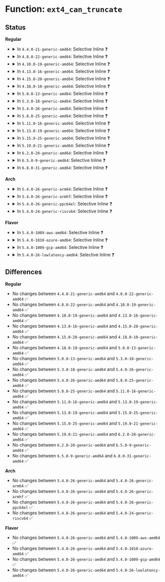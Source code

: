 # Function: <code>ext4_can_truncate</code>

## Status
<b>Regular</b>
<ul>
<li>
<details>
<summary>In <code>4.4.0-21-generic-amd64</code>: Selective Inline ❓</summary>

```c
int ext4_can_truncate(struct inode * inode)
```

```json
{
  "name": "ext4_can_truncate",
  "collision_type": "Unique Global",
  "inline_type": "Selective",
  "funcs": [
    {
      "addr": 18446744071581571872,
      "name": "ext4_can_truncate",
      "external": true,
      "loc": "fs/ext4/inode.c:3578",
      "file": "fs/ext4/inode.c",
      "inline": "not declared, inlined",
      "caller_inline": [],
      "caller_func": [
        "fs/ext4/ialloc.c:ext4_orphan_get",
        "fs/ext4/inode.c:ext4_truncate",
        "fs/ext4/inode.c:ext4_write_begin",
        "fs/ext4/inode.c:ext4_write_end",
        "fs/ext4/inode.c:ext4_journalled_write_end",
        "fs/ext4/inode.c:ext4_journalled_write_end"
      ]
    }
  ],
  "symbols": [
    {
      "addr": 18446744071581571872,
      "name": "ext4_can_truncate",
      "section": ".text",
      "bind": "STB_GLOBAL",
      "size": 61
    }
  ]
}
```
</details>
</li>
<li>
<details>
<summary>In <code>4.8.0-22-generic-amd64</code>: Selective Inline ❓</summary>

```c
int ext4_can_truncate(struct inode * inode)
```

```json
{
  "name": "ext4_can_truncate",
  "collision_type": "Unique Global",
  "inline_type": "Selective",
  "funcs": [
    {
      "addr": 18446744071581757952,
      "name": "ext4_can_truncate",
      "external": true,
      "loc": "fs/ext4/inode.c:3852",
      "file": "fs/ext4/inode.c",
      "inline": "not declared, inlined",
      "caller_inline": [],
      "caller_func": [
        "fs/ext4/ialloc.c:ext4_orphan_get",
        "fs/ext4/inode.c:ext4_truncate",
        "fs/ext4/inode.c:ext4_journalled_write_end",
        "fs/ext4/inode.c:ext4_journalled_write_end",
        "fs/ext4/inode.c:ext4_write_end",
        "fs/ext4/inode.c:ext4_write_begin"
      ]
    }
  ],
  "symbols": [
    {
      "addr": 18446744071581757952,
      "name": "ext4_can_truncate",
      "section": ".text",
      "bind": "STB_GLOBAL",
      "size": 61
    }
  ]
}
```
</details>
</li>
<li>
<details>
<summary>In <code>4.10.0-19-generic-amd64</code>: Selective Inline ❓</summary>

```c
int ext4_can_truncate(struct inode * inode)
```

```json
{
  "name": "ext4_can_truncate",
  "collision_type": "Unique Global",
  "inline_type": "Selective",
  "funcs": [
    {
      "addr": 18446744071581846784,
      "name": "ext4_can_truncate",
      "external": true,
      "loc": "fs/ext4/inode.c:3978",
      "file": "fs/ext4/inode.c",
      "inline": "not declared, inlined",
      "caller_inline": [],
      "caller_func": [
        "fs/ext4/ialloc.c:ext4_orphan_get",
        "fs/ext4/inode.c:ext4_truncate",
        "fs/ext4/inode.c:ext4_truncate",
        "fs/ext4/inode.c:ext4_iomap_end",
        "fs/ext4/inode.c:ext4_journalled_write_end",
        "fs/ext4/inode.c:ext4_journalled_write_end",
        "fs/ext4/inode.c:ext4_write_end",
        "fs/ext4/inode.c:ext4_write_begin"
      ]
    }
  ],
  "symbols": [
    {
      "addr": 18446744071581846784,
      "name": "ext4_can_truncate",
      "section": ".text",
      "bind": "STB_GLOBAL",
      "size": 61
    }
  ]
}
```
</details>
</li>
<li>
<details>
<summary>In <code>4.13.0-16-generic-amd64</code>: Selective Inline ❓</summary>

```c
int ext4_can_truncate(struct inode * inode)
```

```json
{
  "name": "ext4_can_truncate",
  "collision_type": "Unique Global",
  "inline_type": "Selective",
  "funcs": [
    {
      "addr": 18446744071581996416,
      "name": "ext4_can_truncate",
      "external": true,
      "loc": "fs/ext4/inode.c:4098",
      "file": "fs/ext4/inode.c",
      "inline": "not declared, inlined",
      "caller_inline": [],
      "caller_func": [
        "fs/ext4/ialloc.c:ext4_orphan_get",
        "fs/ext4/inode.c:ext4_truncate",
        "fs/ext4/inode.c:ext4_truncate",
        "fs/ext4/inode.c:ext4_iomap_end",
        "fs/ext4/inode.c:ext4_journalled_write_end",
        "fs/ext4/inode.c:ext4_journalled_write_end",
        "fs/ext4/inode.c:ext4_write_end",
        "fs/ext4/inode.c:ext4_write_begin"
      ]
    }
  ],
  "symbols": [
    {
      "addr": 18446744071581996416,
      "name": "ext4_can_truncate",
      "section": ".text",
      "bind": "STB_GLOBAL",
      "size": 73
    }
  ]
}
```
</details>
</li>
<li>
<details>
<summary>In <code>4.15.0-20-generic-amd64</code>: Selective Inline ❓</summary>

```c
int ext4_can_truncate(struct inode * inode)
```

```json
{
  "name": "ext4_can_truncate",
  "collision_type": "Unique Global",
  "inline_type": "Selective",
  "funcs": [
    {
      "addr": 18446744071582146352,
      "name": "ext4_can_truncate",
      "external": true,
      "loc": "fs/ext4/inode.c:4147",
      "file": "fs/ext4/inode.c",
      "inline": "not declared, inlined",
      "caller_inline": [],
      "caller_func": [
        "fs/ext4/ialloc.c:ext4_orphan_get",
        "fs/ext4/inode.c:ext4_truncate",
        "fs/ext4/inode.c:ext4_truncate",
        "fs/ext4/inode.c:ext4_iomap_end",
        "fs/ext4/inode.c:ext4_journalled_write_end",
        "fs/ext4/inode.c:ext4_journalled_write_end",
        "fs/ext4/inode.c:ext4_write_end",
        "fs/ext4/inode.c:ext4_write_begin"
      ]
    }
  ],
  "symbols": [
    {
      "addr": 18446744071582146352,
      "name": "ext4_can_truncate",
      "section": ".text",
      "bind": "STB_GLOBAL",
      "size": 61
    }
  ]
}
```
</details>
</li>
<li>
<details>
<summary>In <code>4.18.0-10-generic-amd64</code>: Selective Inline ❓</summary>

```c
int ext4_can_truncate(struct inode * inode)
```

```json
{
  "name": "ext4_can_truncate",
  "collision_type": "Unique Global",
  "inline_type": "Selective",
  "funcs": [
    {
      "addr": 18446744071582335440,
      "name": "ext4_can_truncate",
      "external": true,
      "loc": "fs/ext4/inode.c:4159",
      "file": "fs/ext4/inode.c",
      "inline": "not declared, inlined",
      "caller_inline": [],
      "caller_func": [
        "fs/ext4/ialloc.c:ext4_orphan_get",
        "fs/ext4/inode.c:ext4_truncate",
        "fs/ext4/inode.c:ext4_truncate",
        "fs/ext4/inode.c:ext4_iomap_end",
        "fs/ext4/inode.c:ext4_journalled_write_end",
        "fs/ext4/inode.c:ext4_journalled_write_end",
        "fs/ext4/inode.c:ext4_write_end",
        "fs/ext4/inode.c:ext4_write_begin"
      ]
    }
  ],
  "symbols": [
    {
      "addr": 18446744071582335440,
      "name": "ext4_can_truncate",
      "section": ".text",
      "bind": "STB_GLOBAL",
      "size": 60
    }
  ]
}
```
</details>
</li>
<li>
<details>
<summary>In <code>5.0.0-13-generic-amd64</code>: Selective Inline ❓</summary>

```c
int ext4_can_truncate(struct inode * inode)
```

```json
{
  "name": "ext4_can_truncate",
  "collision_type": "Unique Global",
  "inline_type": "Selective",
  "funcs": [
    {
      "addr": 18446744071582434368,
      "name": "ext4_can_truncate",
      "external": true,
      "loc": "fs/ext4/inode.c:4192",
      "file": "fs/ext4/inode.c",
      "inline": "not declared, inlined",
      "caller_inline": [],
      "caller_func": [
        "fs/ext4/ialloc.c:ext4_orphan_get",
        "fs/ext4/inode.c:ext4_truncate",
        "fs/ext4/inode.c:ext4_truncate",
        "fs/ext4/inode.c:ext4_iomap_end",
        "fs/ext4/inode.c:ext4_journalled_write_end",
        "fs/ext4/inode.c:ext4_journalled_write_end",
        "fs/ext4/inode.c:ext4_write_end",
        "fs/ext4/inode.c:ext4_write_begin"
      ]
    }
  ],
  "symbols": [
    {
      "addr": 18446744071582434368,
      "name": "ext4_can_truncate",
      "section": ".text",
      "bind": "STB_GLOBAL",
      "size": 60
    }
  ]
}
```
</details>
</li>
<li>
<details>
<summary>In <code>5.3.0-18-generic-amd64</code>: Selective Inline ❓</summary>

```c
int ext4_can_truncate(struct inode * inode)
```

```json
{
  "name": "ext4_can_truncate",
  "collision_type": "Unique Global",
  "inline_type": "Selective",
  "funcs": [
    {
      "addr": 18446744071582603792,
      "name": "ext4_can_truncate",
      "external": true,
      "loc": "fs/ext4/inode.c:4204",
      "file": "fs/ext4/inode.c",
      "inline": "not declared, inlined",
      "caller_inline": [],
      "caller_func": [
        "fs/ext4/ialloc.c:ext4_orphan_get",
        "fs/ext4/inode.c:ext4_truncate",
        "fs/ext4/inode.c:ext4_truncate",
        "fs/ext4/inode.c:ext4_iomap_end",
        "fs/ext4/inode.c:ext4_journalled_write_end",
        "fs/ext4/inode.c:ext4_journalled_write_end",
        "fs/ext4/inode.c:ext4_write_end",
        "fs/ext4/inode.c:ext4_write_begin"
      ]
    }
  ],
  "symbols": [
    {
      "addr": 18446744071582603792,
      "name": "ext4_can_truncate",
      "section": ".text",
      "bind": "STB_GLOBAL",
      "size": 67
    }
  ]
}
```
</details>
</li>
<li>
<details>
<summary>In <code>5.4.0-26-generic-amd64</code>: Selective Inline ❓</summary>

```c
int ext4_can_truncate(struct inode * inode)
```

```json
{
  "name": "ext4_can_truncate",
  "collision_type": "Unique Global",
  "inline_type": "Selective",
  "funcs": [
    {
      "addr": 18446744071582704608,
      "name": "ext4_can_truncate",
      "external": true,
      "loc": "fs/ext4/inode.c:4181",
      "file": "fs/ext4/inode.c",
      "inline": "not declared, inlined",
      "caller_inline": [],
      "caller_func": [
        "fs/ext4/ialloc.c:ext4_orphan_get",
        "fs/ext4/inode.c:ext4_truncate",
        "fs/ext4/inode.c:ext4_truncate",
        "fs/ext4/inode.c:ext4_iomap_end",
        "fs/ext4/inode.c:ext4_journalled_write_end",
        "fs/ext4/inode.c:ext4_journalled_write_end",
        "fs/ext4/inode.c:ext4_write_end",
        "fs/ext4/inode.c:ext4_write_begin"
      ]
    }
  ],
  "symbols": [
    {
      "addr": 18446744071582704608,
      "name": "ext4_can_truncate",
      "section": ".text",
      "bind": "STB_GLOBAL",
      "size": 67
    }
  ]
}
```
</details>
</li>
<li>
<details>
<summary>In <code>5.8.0-25-generic-amd64</code>: Selective Inline ❓</summary>

```c
int ext4_can_truncate(struct inode * inode)
```

```json
{
  "name": "ext4_can_truncate",
  "collision_type": "Unique Global",
  "inline_type": "Selective",
  "funcs": [
    {
      "addr": 18446744071583028411,
      "name": "ext4_can_truncate",
      "external": true,
      "loc": "fs/ext4/inode.c:3877",
      "file": "fs/ext4/inode.c",
      "inline": "not declared, inlined",
      "caller_inline": [
        "fs/ext4/inode.c:ext4_truncate",
        "fs/ext4/inode.c:ext4_truncate",
        "fs/ext4/inode.c:ext4_journalled_write_end",
        "fs/ext4/inode.c:ext4_journalled_write_end",
        "fs/ext4/inode.c:ext4_write_end",
        "fs/ext4/inode.c:ext4_write_end",
        "fs/ext4/inode.c:ext4_write_begin",
        "fs/ext4/inode.c:ext4_write_begin"
      ],
      "caller_func": [
        "fs/ext4/file.c:ext4_handle_inode_extension",
        "fs/ext4/ialloc.c:ext4_orphan_get"
      ]
    }
  ],
  "symbols": [
    {
      "addr": 18446744071583015808,
      "name": "ext4_can_truncate",
      "section": ".text",
      "bind": "STB_GLOBAL",
      "size": 67
    }
  ]
}
```
</details>
</li>
<li>
<details>
<summary>In <code>5.11.0-16-generic-amd64</code>: Selective Inline ❓</summary>

```c
int ext4_can_truncate(struct inode * inode)
```

```json
{
  "name": "ext4_can_truncate",
  "collision_type": "Unique Global",
  "inline_type": "Selective",
  "funcs": [
    {
      "addr": 18446744071583104059,
      "name": "ext4_can_truncate",
      "external": true,
      "loc": "fs/ext4/inode.c:3912",
      "file": "fs/ext4/inode.c",
      "inline": "not declared, inlined",
      "caller_inline": [
        "fs/ext4/inode.c:ext4_truncate",
        "fs/ext4/inode.c:ext4_truncate",
        "fs/ext4/inode.c:ext4_journalled_write_end",
        "fs/ext4/inode.c:ext4_journalled_write_end",
        "fs/ext4/inode.c:ext4_write_end",
        "fs/ext4/inode.c:ext4_write_end",
        "fs/ext4/inode.c:ext4_write_begin",
        "fs/ext4/inode.c:ext4_write_begin"
      ],
      "caller_func": [
        "fs/ext4/file.c:ext4_handle_inode_extension",
        "fs/ext4/ialloc.c:ext4_orphan_get"
      ]
    }
  ],
  "symbols": [
    {
      "addr": 18446744071583091024,
      "name": "ext4_can_truncate",
      "section": ".text",
      "bind": "STB_GLOBAL",
      "size": 67
    }
  ]
}
```
</details>
</li>
<li>
<details>
<summary>In <code>5.13.0-19-generic-amd64</code>: Selective Inline ❓</summary>

```c
int ext4_can_truncate(struct inode * inode)
```

```json
{
  "name": "ext4_can_truncate",
  "collision_type": "Unique Global",
  "inline_type": "Selective",
  "funcs": [
    {
      "addr": 18446744071583129595,
      "name": "ext4_can_truncate",
      "external": true,
      "loc": "fs/ext4/inode.c:3911",
      "file": "fs/ext4/inode.c",
      "inline": "not declared, inlined",
      "caller_inline": [
        "fs/ext4/inode.c:ext4_truncate",
        "fs/ext4/inode.c:ext4_truncate",
        "fs/ext4/inode.c:ext4_journalled_write_end",
        "fs/ext4/inode.c:ext4_journalled_write_end",
        "fs/ext4/inode.c:ext4_write_end",
        "fs/ext4/inode.c:ext4_write_end",
        "fs/ext4/inode.c:ext4_write_begin",
        "fs/ext4/inode.c:ext4_write_begin"
      ],
      "caller_func": [
        "fs/ext4/file.c:ext4_handle_inode_extension",
        "fs/ext4/ialloc.c:ext4_orphan_get"
      ]
    }
  ],
  "symbols": [
    {
      "addr": 18446744071583115984,
      "name": "ext4_can_truncate",
      "section": ".text",
      "bind": "STB_GLOBAL",
      "size": 67
    }
  ]
}
```
</details>
</li>
<li>
<details>
<summary>In <code>5.15.0-25-generic-amd64</code>: Selective Inline ❓</summary>

```c
int ext4_can_truncate(struct inode * inode)
```

```json
{
  "name": "ext4_can_truncate",
  "collision_type": "Unique Global",
  "inline_type": "Selective",
  "funcs": [
    {
      "addr": 18446744071583470955,
      "name": "ext4_can_truncate",
      "external": true,
      "loc": "fs/ext4/inode.c:3835",
      "file": "fs/ext4/inode.c",
      "inline": "not declared, inlined",
      "caller_inline": [
        "fs/ext4/inode.c:ext4_truncate",
        "fs/ext4/inode.c:ext4_truncate",
        "fs/ext4/inode.c:ext4_journalled_write_end",
        "fs/ext4/inode.c:ext4_journalled_write_end",
        "fs/ext4/inode.c:ext4_write_end",
        "fs/ext4/inode.c:ext4_write_end",
        "fs/ext4/inode.c:ext4_write_begin",
        "fs/ext4/inode.c:ext4_write_begin"
      ],
      "caller_func": [
        "fs/ext4/file.c:ext4_handle_inode_extension",
        "fs/ext4/ialloc.c:ext4_orphan_get",
        "fs/ext4/inline.c:ext4_write_inline_data_end",
        "fs/ext4/inline.c:ext4_write_inline_data_end"
      ]
    }
  ],
  "symbols": [
    {
      "addr": 18446744071583456752,
      "name": "ext4_can_truncate",
      "section": ".text",
      "bind": "STB_GLOBAL",
      "size": 67
    }
  ]
}
```
</details>
</li>
<li>
<details>
<summary>In <code>5.19.0-21-generic-amd64</code>: Selective Inline ❓</summary>

```c
int ext4_can_truncate(struct inode * inode)
```

```json
{
  "name": "ext4_can_truncate",
  "collision_type": "Unique Global",
  "inline_type": "Selective",
  "funcs": [
    {
      "addr": 18446744071583994699,
      "name": "ext4_can_truncate",
      "external": true,
      "loc": "fs/ext4/inode.c:3900",
      "file": "fs/ext4/inode.c",
      "inline": "not declared, inlined",
      "caller_inline": [
        "fs/ext4/inode.c:ext4_truncate",
        "fs/ext4/inode.c:ext4_truncate",
        "fs/ext4/inode.c:ext4_journalled_write_end",
        "fs/ext4/inode.c:ext4_journalled_write_end",
        "fs/ext4/inode.c:ext4_write_end",
        "fs/ext4/inode.c:ext4_write_end",
        "fs/ext4/inode.c:ext4_write_begin",
        "fs/ext4/inode.c:ext4_write_begin"
      ],
      "caller_func": [
        "fs/ext4/file.c:ext4_handle_inode_extension",
        "fs/ext4/ialloc.c:ext4_orphan_get",
        "fs/ext4/inline.c:ext4_write_inline_data_end",
        "fs/ext4/inline.c:ext4_write_inline_data_end"
      ]
    }
  ],
  "symbols": [
    {
      "addr": 18446744071583979600,
      "name": "ext4_can_truncate",
      "section": ".text",
      "bind": "STB_GLOBAL",
      "size": 81
    }
  ]
}
```
</details>
</li>
<li>
<details>
<summary>In <code>6.2.0-20-generic-amd64</code>: Selective Inline ❓</summary>

```c
int ext4_can_truncate(struct inode * inode)
```

```json
{
  "name": "ext4_can_truncate",
  "collision_type": "Unique Global",
  "inline_type": "Selective",
  "funcs": [
    {
      "addr": 18446744071584624204,
      "name": "ext4_can_truncate",
      "external": true,
      "loc": "fs/ext4/inode.c:3986",
      "file": "fs/ext4/inode.c",
      "inline": "not declared, inlined",
      "caller_inline": [
        "fs/ext4/inode.c:ext4_truncate",
        "fs/ext4/inode.c:ext4_truncate",
        "fs/ext4/inode.c:ext4_journalled_write_end",
        "fs/ext4/inode.c:ext4_journalled_write_end",
        "fs/ext4/inode.c:ext4_write_end",
        "fs/ext4/inode.c:ext4_write_end",
        "fs/ext4/inode.c:ext4_write_begin",
        "fs/ext4/inode.c:ext4_write_begin"
      ],
      "caller_func": [
        "fs/ext4/file.c:ext4_handle_inode_extension",
        "fs/ext4/ialloc.c:ext4_orphan_get",
        "fs/ext4/inline.c:ext4_write_inline_data_end",
        "fs/ext4/inline.c:ext4_write_inline_data_end"
      ]
    }
  ],
  "symbols": [
    {
      "addr": 18446744071584608096,
      "name": "ext4_can_truncate",
      "section": ".text",
      "bind": "STB_GLOBAL",
      "size": 81
    }
  ]
}
```
</details>
</li>
<li>
<details>
<summary>In <code>6.5.0-9-generic-amd64</code>: Selective Inline ❓</summary>

```c
int ext4_can_truncate(struct inode * inode)
```

```json
{
  "name": "ext4_can_truncate",
  "collision_type": "Unique Global",
  "inline_type": "Selective",
  "funcs": [
    {
      "addr": 18446744071584848396,
      "name": "ext4_can_truncate",
      "external": true,
      "loc": "fs/ext4/inode.c:3775",
      "file": "fs/ext4/inode.c",
      "inline": "not declared, inlined",
      "caller_inline": [
        "fs/ext4/inode.c:ext4_truncate",
        "fs/ext4/inode.c:ext4_truncate",
        "fs/ext4/inode.c:ext4_journalled_write_end",
        "fs/ext4/inode.c:ext4_journalled_write_end",
        "fs/ext4/inode.c:ext4_write_end",
        "fs/ext4/inode.c:ext4_write_end",
        "fs/ext4/inode.c:ext4_write_begin",
        "fs/ext4/inode.c:ext4_write_begin"
      ],
      "caller_func": [
        "fs/ext4/file.c:ext4_handle_inode_extension",
        "fs/ext4/ialloc.c:ext4_orphan_get",
        "fs/ext4/inline.c:ext4_write_inline_data_end",
        "fs/ext4/inline.c:ext4_write_inline_data_end"
      ]
    }
  ],
  "symbols": [
    {
      "addr": 18446744071584834576,
      "name": "ext4_can_truncate",
      "section": ".text",
      "bind": "STB_GLOBAL",
      "size": 81
    }
  ]
}
```
</details>
</li>
<li>
<details>
<summary>In <code>6.8.0-31-generic-amd64</code>: Selective Inline ❓</summary>

```c
int ext4_can_truncate(struct inode * inode)
```

```json
{
  "name": "ext4_can_truncate",
  "collision_type": "Unique Global",
  "inline_type": "Selective",
  "funcs": [
    {
      "addr": 18446744071585081228,
      "name": "ext4_can_truncate",
      "external": true,
      "loc": "fs/ext4/inode.c:3792",
      "file": "fs/ext4/inode.c",
      "inline": "not declared, inlined",
      "caller_inline": [
        "fs/ext4/inode.c:ext4_truncate",
        "fs/ext4/inode.c:ext4_truncate",
        "fs/ext4/inode.c:ext4_journalled_write_end",
        "fs/ext4/inode.c:ext4_journalled_write_end",
        "fs/ext4/inode.c:ext4_write_end",
        "fs/ext4/inode.c:ext4_write_end",
        "fs/ext4/inode.c:ext4_write_begin",
        "fs/ext4/inode.c:ext4_write_begin"
      ],
      "caller_func": [
        "fs/ext4/ialloc.c:ext4_orphan_get",
        "fs/ext4/inline.c:ext4_write_inline_data_end",
        "fs/ext4/inline.c:ext4_write_inline_data_end"
      ]
    }
  ],
  "symbols": [
    {
      "addr": 18446744071585067440,
      "name": "ext4_can_truncate",
      "section": ".text",
      "bind": "STB_GLOBAL",
      "size": 81
    }
  ]
}
```
</details>
</li>
</ul>
<b>Arch</b>
<ul>
<li>
<details>
<summary>In <code>5.4.0-26-generic-arm64</code>: Selective Inline ❓</summary>

```c
int ext4_can_truncate(struct inode * inode)
```

```json
{
  "name": "ext4_can_truncate",
  "collision_type": "Unique Global",
  "inline_type": "Selective",
  "funcs": [
    {
      "addr": 18446603336494362360,
      "name": "ext4_can_truncate",
      "external": true,
      "loc": "fs/ext4/inode.c:4181",
      "file": "fs/ext4/inode.c",
      "inline": "not declared, inlined",
      "caller_inline": [],
      "caller_func": [
        "fs/ext4/ialloc.c:ext4_orphan_get",
        "fs/ext4/inode.c:ext4_truncate",
        "fs/ext4/inode.c:ext4_truncate",
        "fs/ext4/inode.c:ext4_iomap_end",
        "fs/ext4/inode.c:ext4_journalled_write_end",
        "fs/ext4/inode.c:ext4_journalled_write_end",
        "fs/ext4/inode.c:ext4_write_end",
        "fs/ext4/inode.c:ext4_write_begin"
      ]
    }
  ],
  "symbols": [
    {
      "addr": 18446603336494362360,
      "name": "ext4_can_truncate",
      "section": ".text",
      "bind": "STB_GLOBAL",
      "size": 108
    }
  ]
}
```
</details>
</li>
<li>
<details>
<summary>In <code>5.4.0-26-generic-armhf</code>: Selective Inline ❓</summary>

```c
int ext4_can_truncate(struct inode * inode)
```

```json
{
  "name": "ext4_can_truncate",
  "collision_type": "Unique Global",
  "inline_type": "Selective",
  "funcs": [
    {
      "addr": 3227796404,
      "name": "ext4_can_truncate",
      "external": true,
      "loc": "fs/ext4/inode.c:4181",
      "file": "fs/ext4/inode.c",
      "inline": "not declared, inlined",
      "caller_inline": [],
      "caller_func": [
        "fs/ext4/ialloc.c:ext4_orphan_get",
        "fs/ext4/inode.c:ext4_truncate",
        "fs/ext4/inode.c:ext4_iomap_end",
        "fs/ext4/inode.c:ext4_journalled_write_end",
        "fs/ext4/inode.c:ext4_journalled_write_end",
        "fs/ext4/inode.c:ext4_write_end",
        "fs/ext4/inode.c:ext4_write_begin"
      ]
    }
  ],
  "symbols": [
    {
      "addr": 3227796404,
      "name": "ext4_can_truncate",
      "section": ".text",
      "bind": "STB_GLOBAL",
      "size": 80
    }
  ]
}
```
</details>
</li>
<li>
<details>
<summary>In <code>5.4.0-26-generic-ppc64el</code>: Selective Inline ❓</summary>

```c
int ext4_can_truncate(struct inode * inode)
```

```json
{
  "name": "ext4_can_truncate",
  "collision_type": "Unique Global",
  "inline_type": "Selective",
  "funcs": [
    {
      "addr": 13835058055288093808,
      "name": "ext4_can_truncate",
      "external": true,
      "loc": "fs/ext4/inode.c:4181",
      "file": "fs/ext4/inode.c",
      "inline": "not declared, inlined",
      "caller_inline": [],
      "caller_func": [
        "fs/ext4/ialloc.c:ext4_orphan_get",
        "fs/ext4/inode.c:ext4_truncate",
        "fs/ext4/inode.c:ext4_truncate",
        "fs/ext4/inode.c:ext4_iomap_end",
        "fs/ext4/inode.c:ext4_journalled_write_end",
        "fs/ext4/inode.c:ext4_journalled_write_end",
        "fs/ext4/inode.c:ext4_write_end",
        "fs/ext4/inode.c:ext4_write_begin"
      ]
    }
  ],
  "symbols": [
    {
      "addr": 13835058055288093808,
      "name": "ext4_can_truncate",
      "section": ".text",
      "bind": "STB_GLOBAL",
      "size": 124
    }
  ]
}
```
</details>
</li>
<li>
<details>
<summary>In <code>5.4.0-24-generic-riscv64</code>: Selective Inline ❓</summary>

```c
int ext4_can_truncate(struct inode * inode)
```

```json
{
  "name": "ext4_can_truncate",
  "collision_type": "Unique Global",
  "inline_type": "Selective",
  "funcs": [
    {
      "addr": 18446743936273790588,
      "name": "ext4_can_truncate",
      "external": true,
      "loc": "fs/ext4/inode.c:4181",
      "file": "fs/ext4/inode.c",
      "inline": "not declared, inlined",
      "caller_inline": [],
      "caller_func": [
        "fs/ext4/ialloc.c:ext4_orphan_get",
        "fs/ext4/inode.c:ext4_truncate",
        "fs/ext4/inode.c:ext4_iomap_end",
        "fs/ext4/inode.c:ext4_journalled_write_end",
        "fs/ext4/inode.c:ext4_journalled_write_end",
        "fs/ext4/inode.c:ext4_write_end",
        "fs/ext4/inode.c:ext4_write_begin"
      ]
    }
  ],
  "symbols": [
    {
      "addr": 18446743936273790588,
      "name": "ext4_can_truncate",
      "section": ".text",
      "bind": "STB_GLOBAL",
      "size": 84
    }
  ]
}
```
</details>
</li>
</ul>
<b>Flavor</b>
<ul>
<li>
<details>
<summary>In <code>5.4.0-1009-aws-amd64</code>: Selective Inline ❓</summary>

```c
int ext4_can_truncate(struct inode * inode)
```

```json
{
  "name": "ext4_can_truncate",
  "collision_type": "Unique Global",
  "inline_type": "Selective",
  "funcs": [
    {
      "addr": 18446744071582673344,
      "name": "ext4_can_truncate",
      "external": true,
      "loc": "fs/ext4/inode.c:4181",
      "file": "fs/ext4/inode.c",
      "inline": "not declared, inlined",
      "caller_inline": [],
      "caller_func": [
        "fs/ext4/ialloc.c:ext4_orphan_get",
        "fs/ext4/inode.c:ext4_truncate",
        "fs/ext4/inode.c:ext4_truncate",
        "fs/ext4/inode.c:ext4_iomap_end",
        "fs/ext4/inode.c:ext4_journalled_write_end",
        "fs/ext4/inode.c:ext4_journalled_write_end",
        "fs/ext4/inode.c:ext4_write_end",
        "fs/ext4/inode.c:ext4_write_begin"
      ]
    }
  ],
  "symbols": [
    {
      "addr": 18446744071582673344,
      "name": "ext4_can_truncate",
      "section": ".text",
      "bind": "STB_GLOBAL",
      "size": 67
    }
  ]
}
```
</details>
</li>
<li>
<details>
<summary>In <code>5.4.0-1010-azure-amd64</code>: Selective Inline ❓</summary>

```c
int ext4_can_truncate(struct inode * inode)
```

```json
{
  "name": "ext4_can_truncate",
  "collision_type": "Unique Global",
  "inline_type": "Selective",
  "funcs": [
    {
      "addr": 18446744071582610512,
      "name": "ext4_can_truncate",
      "external": true,
      "loc": "fs/ext4/inode.c:4181",
      "file": "fs/ext4/inode.c",
      "inline": "not declared, inlined",
      "caller_inline": [],
      "caller_func": [
        "fs/ext4/ialloc.c:ext4_orphan_get",
        "fs/ext4/inode.c:ext4_truncate",
        "fs/ext4/inode.c:ext4_truncate",
        "fs/ext4/inode.c:ext4_iomap_end",
        "fs/ext4/inode.c:ext4_journalled_write_end",
        "fs/ext4/inode.c:ext4_journalled_write_end",
        "fs/ext4/inode.c:ext4_write_end",
        "fs/ext4/inode.c:ext4_write_begin"
      ]
    }
  ],
  "symbols": [
    {
      "addr": 18446744071582610512,
      "name": "ext4_can_truncate",
      "section": ".text",
      "bind": "STB_GLOBAL",
      "size": 67
    }
  ]
}
```
</details>
</li>
<li>
<details>
<summary>In <code>5.4.0-1009-gcp-amd64</code>: Selective Inline ❓</summary>

```c
int ext4_can_truncate(struct inode * inode)
```

```json
{
  "name": "ext4_can_truncate",
  "collision_type": "Unique Global",
  "inline_type": "Selective",
  "funcs": [
    {
      "addr": 18446744071582663200,
      "name": "ext4_can_truncate",
      "external": true,
      "loc": "fs/ext4/inode.c:4181",
      "file": "fs/ext4/inode.c",
      "inline": "not declared, inlined",
      "caller_inline": [],
      "caller_func": [
        "fs/ext4/ialloc.c:ext4_orphan_get",
        "fs/ext4/inode.c:ext4_truncate",
        "fs/ext4/inode.c:ext4_truncate",
        "fs/ext4/inode.c:ext4_iomap_end",
        "fs/ext4/inode.c:ext4_journalled_write_end",
        "fs/ext4/inode.c:ext4_journalled_write_end",
        "fs/ext4/inode.c:ext4_write_end",
        "fs/ext4/inode.c:ext4_write_begin"
      ]
    }
  ],
  "symbols": [
    {
      "addr": 18446744071582663200,
      "name": "ext4_can_truncate",
      "section": ".text",
      "bind": "STB_GLOBAL",
      "size": 67
    }
  ]
}
```
</details>
</li>
<li>
<details>
<summary>In <code>5.4.0-26-lowlatency-amd64</code>: Selective Inline ❓</summary>

```c
int ext4_can_truncate(struct inode * inode)
```

```json
{
  "name": "ext4_can_truncate",
  "collision_type": "Unique Global",
  "inline_type": "Selective",
  "funcs": [
    {
      "addr": 18446744071582746912,
      "name": "ext4_can_truncate",
      "external": true,
      "loc": "fs/ext4/inode.c:4181",
      "file": "fs/ext4/inode.c",
      "inline": "not declared, inlined",
      "caller_inline": [],
      "caller_func": [
        "fs/ext4/ialloc.c:ext4_orphan_get",
        "fs/ext4/inode.c:ext4_truncate",
        "fs/ext4/inode.c:ext4_iomap_end",
        "fs/ext4/inode.c:ext4_journalled_write_end",
        "fs/ext4/inode.c:ext4_journalled_write_end",
        "fs/ext4/inode.c:ext4_write_end",
        "fs/ext4/inode.c:ext4_write_begin"
      ]
    }
  ],
  "symbols": [
    {
      "addr": 18446744071582746912,
      "name": "ext4_can_truncate",
      "section": ".text",
      "bind": "STB_GLOBAL",
      "size": 67
    }
  ]
}
```
</details>
</li>
</ul>

## Differences
<b>Regular</b>
<ul>
<li>
No changes between <code>4.4.0-21-generic-amd64</code> and <code>4.8.0-22-generic-amd64</code> ✅
</li>
<li>
No changes between <code>4.8.0-22-generic-amd64</code> and <code>4.10.0-19-generic-amd64</code> ✅
</li>
<li>
No changes between <code>4.10.0-19-generic-amd64</code> and <code>4.13.0-16-generic-amd64</code> ✅
</li>
<li>
No changes between <code>4.13.0-16-generic-amd64</code> and <code>4.15.0-20-generic-amd64</code> ✅
</li>
<li>
No changes between <code>4.15.0-20-generic-amd64</code> and <code>4.18.0-10-generic-amd64</code> ✅
</li>
<li>
No changes between <code>4.18.0-10-generic-amd64</code> and <code>5.0.0-13-generic-amd64</code> ✅
</li>
<li>
No changes between <code>5.0.0-13-generic-amd64</code> and <code>5.3.0-18-generic-amd64</code> ✅
</li>
<li>
No changes between <code>5.3.0-18-generic-amd64</code> and <code>5.4.0-26-generic-amd64</code> ✅
</li>
<li>
No changes between <code>5.4.0-26-generic-amd64</code> and <code>5.8.0-25-generic-amd64</code> ✅
</li>
<li>
No changes between <code>5.8.0-25-generic-amd64</code> and <code>5.11.0-16-generic-amd64</code> ✅
</li>
<li>
No changes between <code>5.11.0-16-generic-amd64</code> and <code>5.13.0-19-generic-amd64</code> ✅
</li>
<li>
No changes between <code>5.13.0-19-generic-amd64</code> and <code>5.15.0-25-generic-amd64</code> ✅
</li>
<li>
No changes between <code>5.15.0-25-generic-amd64</code> and <code>5.19.0-21-generic-amd64</code> ✅
</li>
<li>
No changes between <code>5.19.0-21-generic-amd64</code> and <code>6.2.0-20-generic-amd64</code> ✅
</li>
<li>
No changes between <code>6.2.0-20-generic-amd64</code> and <code>6.5.0-9-generic-amd64</code> ✅
</li>
<li>
No changes between <code>6.5.0-9-generic-amd64</code> and <code>6.8.0-31-generic-amd64</code> ✅
</li>
</ul>
<b>Arch</b>
<ul>
<li>
No changes between <code>5.4.0-26-generic-amd64</code> and <code>5.4.0-26-generic-arm64</code> ✅
</li>
<li>
No changes between <code>5.4.0-26-generic-amd64</code> and <code>5.4.0-26-generic-armhf</code> ✅
</li>
<li>
No changes between <code>5.4.0-26-generic-amd64</code> and <code>5.4.0-26-generic-ppc64el</code> ✅
</li>
<li>
No changes between <code>5.4.0-26-generic-amd64</code> and <code>5.4.0-24-generic-riscv64</code> ✅
</li>
</ul>
<b>Flavor</b>
<ul>
<li>
No changes between <code>5.4.0-26-generic-amd64</code> and <code>5.4.0-1009-aws-amd64</code> ✅
</li>
<li>
No changes between <code>5.4.0-26-generic-amd64</code> and <code>5.4.0-1010-azure-amd64</code> ✅
</li>
<li>
No changes between <code>5.4.0-26-generic-amd64</code> and <code>5.4.0-1009-gcp-amd64</code> ✅
</li>
<li>
No changes between <code>5.4.0-26-generic-amd64</code> and <code>5.4.0-26-lowlatency-amd64</code> ✅
</li>
</ul>
